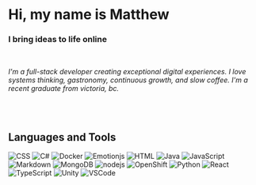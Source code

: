 # Hi, my name is Matthew

### I bring ideas to life online

<br>

*I'm a full-stack developer creating exceptional digital experiences. I love systems thinking, gastronomy, continuous growth, and slow coffee. I'm a recent graduate from victoria, bc.*

<br>
<br>

## Languages and Tools

<p>
  
![CSS](https://skillicons.dev/icons?i=css)
![C#](https://skillicons.dev/icons?i=cs)
![Docker](https://skillicons.dev/icons?i=docker)
![Emotionjs](https://skillicons.dev/icons?i=emotion)
![HTML](https://skillicons.dev/icons?i=html)
![Java](https://skillicons.dev/icons?i=java)
![JavaScript](https://skillicons.dev/icons?i=js)
![Markdown](https://skillicons.dev/icons?i=md)
![MongoDB](https://skillicons.dev/icons?i=mongodb)
![nodejs](https://skillicons.dev/icons?i=nodejs)
![OpenShift](https://skillicons.dev/icons?i=openshift)
![Python](https://skillicons.dev/icons?i=py)
![React](https://skillicons.dev/icons?i=react)
![TypeScript](https://skillicons.dev/icons?i=ts)
![Unity](https://skillicons.dev/icons?i=unity)
![VSCode](https://skillicons.dev/icons?i=vscode)

</p>  
<!--
**LocalNewsTV/LocalNewsTV** is a ✨ _special_ ✨ repository because its `README.md` (this file) appears on your GitHub profile.

Here are some ideas to get you started:

- 🔭 I’m currently working on ...
- 🌱 I’m currently learning ...
- 👯 I’m looking to collaborate on ...
- 🤔 I’m looking for help with ...
- 💬 Ask me about ...
- 📫 How to reach me: ...
- 😄 Pronouns: ...
- ⚡ Fun fact: ...
-->
